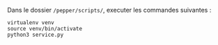 Dans le dossier ```/pepper/scripts/```, executer les commandes suivantes :
```
virtualenv venv
source venv/bin/activate
python3 service.py
```